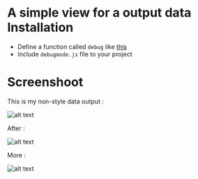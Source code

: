 A simple view for a output data
Installation
============
- Define a function called <code>debug</code> like <a href="https://github.com/huudai09/debugger/blob/master/debug.php">this</a>
- Include <code>debugmode.js</code> file to your project

Screenshoot
===========
This is my non-style data output :

![alt text](http://i.imgur.com/Z8enpqj.png "None-style")

After :

![alt text](http://i.imgur.com/vKykF3t.png "Styled")

More :

![alt text](http://i.imgur.com/JThu0kg.png "More")

